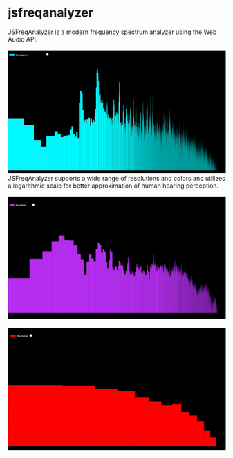 # jsfreqanalyzer
JSFreqAnalyzer is a modern frequency spectrum analyzer using the Web Audio API. 
<br /><br />
![High resolution spectrum in cyan color](https://github.com/davidgrv/jsfreqanalyzer/blob/main/assets/highrescyan.gif)
JSFreqAnalyzer supports a wide range of resolutions and colors and utilizes a logarithmic scale for better approximation of human hearing perception. 
<br /><br />
![Medium resolution spectrum in purple color](https://github.com/davidgrv/jsfreqanalyzer/blob/main/assets/midrespurple.gif)
<br /><br />
![Low resolution spectrum in red color](https://github.com/davidgrv/jsfreqanalyzer/blob/main/assets/lowresred.gif)
